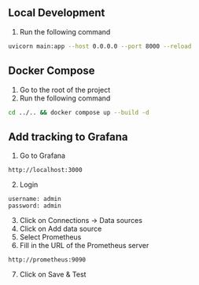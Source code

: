 ## Local Development

1. Run the following command

````bash
uvicorn main:app --host 0.0.0.0 --port 8000 --reload
````

## Docker Compose

1. Go to the root of the project
2. Run the following command

````bash
cd ../.. && docker compose up --build -d
````

## Add tracking to Grafana

1. Go to Grafana

````text
http://localhost:3000
````

2. Login

````text
username: admin
password: admin
````

3. Click on Connections -> Data sources
4. Click on Add data source
5. Select Prometheus
6. Fill in the URL of the Prometheus server

````text
http://prometheus:9090
````

7. Click on Save & Test
